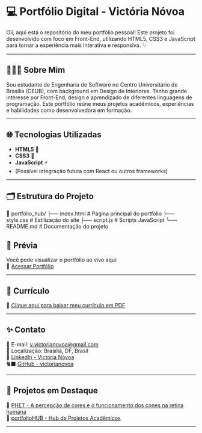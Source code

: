 # 💻 Portfólio Digital - Victória Nóvoa

Oii, aqui está o repositório do meu portfólio pessoal! 
Este projeto foi desenvolvido com foco em Front-End, utilizando HTML5, CSS3 e JavaScript para tornar a experiência mais interativa e responsiva. ✨

---

## 👩🏻‍💻 Sobre Mim

Sou estudante de Engenharia de Software no Centro Universitário de Brasília (CEUB), com background em Design de Interiores. Tenho grande interesse por Front-End, design e aprendizado de diferentes linguagens de programação.
Este portfólio reúne meus projetos acadêmicos, experiências e habilidades como desenvolvedora em formação.

---

## 🌐 Tecnologias Utilizadas

- **HTML5** 🧱  
- **CSS3** 🎨  
- **JavaScript** ⚡  
- (Possível integração futura com React ou outros frameworks)

---

## 🗂️ Estrutura do Projeto

📁 portfolio_hub/ 
├── index.html # Página principal do portfólio 
├── style.css # Estilização do site 
├── script.js # Scripts JavaScript 
└── README.md # Documentação do projeto

## 📸 Prévia

Você pode visualizar o portfólio ao vivo aqui:  
🔗 [Acessar Portfólio](https://victorianovoa.github.io/portfolio/)

---

## 📄 Currículo

📎 [Clique aqui para baixar meu currículo em PDF](./assets/curriculo_victoria.pdf)

---

## ✨ Contato 

📧 E-mail: [v.victorianovoa@gmail.com](mailto:v.victorianovoa@gmail.com)  
📍 Localização: Brasília, DF, Brasil  
🔗 [LinkedIn - Victória Nóvoa](https://www.linkedin.com/in/seulink)  
🐈‍⬛ [GitHub - victorianovoa](https://github.com/victorianovoa)

---

## 🌱 Projetos em Destaque

🔹 [PHET - A percepção de cores e o funcionamento dos cones na retina humana](https://github.com/victorianovoa/phet-visao-colorida)  
🔹 [portfolioHUB - Hub de Projetos Acadêmicos](https://github.com/victorianovoa/portfolioHUB)

---
